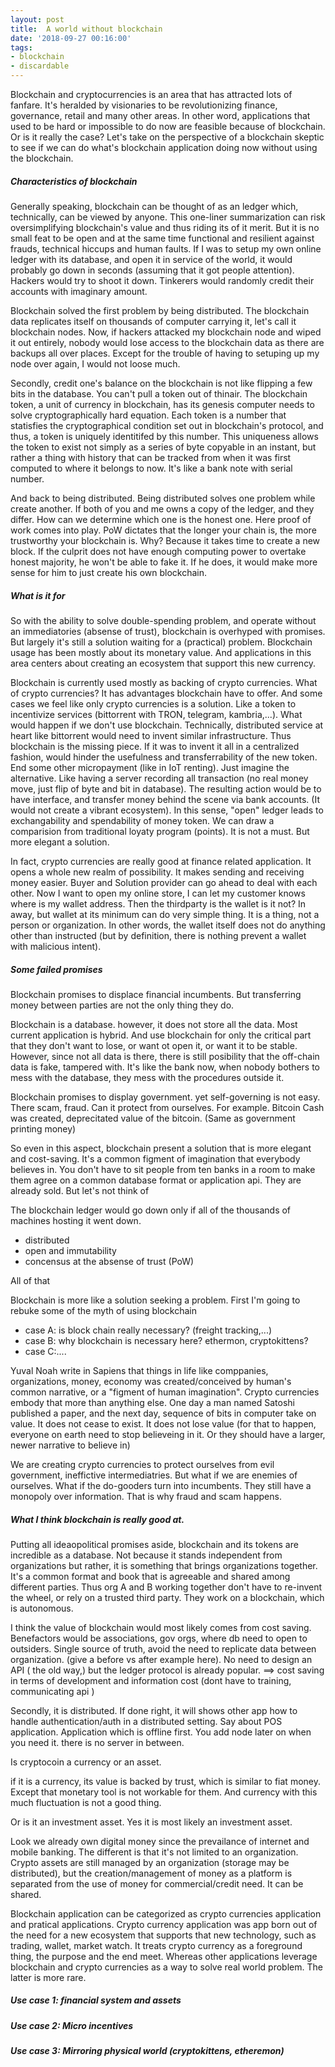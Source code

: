 ```yaml
---
layout: post
title:  A world without blockchain
date: '2018-09-27 00:16:00'
tags:
- blockchain
- discardable
---
```

Blockchain and cryptocurrencies is an area that has attracted lots of fanfare. It's heralded by visionaries to be revolutionizing finance, governance, retail and many other areas. In other word, applications that used to be hard or impossible to do now are feasible because of blockchain. Or is it really the case? Let's take on the perspective of a blockchain skeptic to see if we can do what's blockchain application doing now without using the blockchain. 

##### Characteristics of blockchain

Generally speaking, blockchain can be thought of as an ledger which, technically, can be viewed by anyone. This one-liner summarization can risk oversimplifying blockchain's value and thus riding its of it merit. But it is no small feat to be open and at the same time functional and resilient against frauds, technical hiccups and human faults. If I was to setup my own online ledger with its database, and open it in service of the world, it would probably go down in seconds (assuming that it got people attention). Hackers would try to shoot it down. Tinkerers would randomly credit their accounts with imaginary amount. 

Blockchain solved the first problem by being distributed. The blockchain data replicates itself on thousands of computer carrying it, let's call it blockchain nodes. Now, if hackers attacked my blockchain node and wiped it out entirely, nobody would lose access to the blockchain data as there are backups all over places. Except for the trouble of having to setuping up my node over again, I would not loose much. 

Secondly, credit one's balance on the blockchain is not like flipping a few bits in the database. You can't pull a token out of thinair. The blockchain token, a unit of currency in blockchain, has its genesis computer needs to solve cryptographically hard equation. Each token is a number that statisfies the cryptographical condition set out in blockchain's protocol, and thus, a token is uniquely identitifed by this number. This uniqueness allows the token to exist not simply as a series of byte copyable in an instant, but rather a thing with history that can be tracked from when it was first computed to where it belongs to now. It's like a bank note with serial number. 

And back to being distributed. Being distributed solves one problem while create another. If both of you and me owns a copy of the ledger, and they differ. How can we determine which one is the honest one. Here proof of work comes into play. PoW dictates that the longer your chain is, the more trustworthy your blockchain is. Why? Because it takes time to create a new block. If the culprit does not have enough computing power to overtake honest majority, he won't be able to fake it. If he does, it would make more sense for him to just create his own blockchain.

##### What is it for

So with the ability to solve double-spending problem, and operate without an immediatories (absense of trust), blockchain is overhyped with promises. But largely it's still a solution waiting for a (practical) problem. Blockchain usage has been mostly about its monetary value. And applications in this area centers about creating an ecosystem that support this new currency. 

Blockchain is currently used mostly as backing of crypto currencies. What of crypto currencies? It has advantages blockchain have to offer. And some cases we feel like only crypto currencies is a solution. Like a token to incentivize services (bittorrent with TRON, telegram, kambria,...). What would happen if we don't use blockchain. Technically, distributed service at heart like bittorrent would need to invent similar infrastructure. Thus blockchain is the missing piece. If it was to invent it all in a centralized fashion, would hinder the usefulness and transferrability of the new token. End some other micropayment (like in IoT renting). Just imagine the alternative. Like having a server recording all transaction (no real money move, just flip of byte and bit in database). The resulting action would be to have interface, and transfer money behind the scene via bank accounts. (It would not create a vibrant ecosystem). In this sense, "open" ledger leads to exchangability and spendability of money token. We can draw a comparision from traditional loyaty program (points). It is not a must. But more elegant a solution.

In fact, crypto currencies are really good at finance related application. It opens a whole new realm of possibility. It makes sending and receiving money easier. Buyer and Solution provider can go ahead to deal with each other. Now I want to open my online store, I can let my customer knows where is my wallet address. Then the thirdparty is the wallet is it not? In away, but wallet at its minimum can do very simple thing. It is a thing, not a person or organization. In other words, the wallet itself does not do anything other than instructed (but by definition, there is nothing prevent a wallet with malicious intent).

##### Some failed promises 

Blockchain promises to displace financial incumbents. But transferring money between parties are not the only thing they do.

Blockchain is a database. however, it does not store all the data. Most current application is hybrid. And use blockchain for only the critical part that they don't want to lose, or want ot open it, or want it to be stable. However, since not all data is there, there is still posibility that the off-chain data is fake, tampered with. It's like the bank now, when nobody bothers to mess with the database, they mess with the procedures outside it.

Blockchain promises to display government. yet self-governing is not easy. There scam, fraud. Can it protect from ourselves. For example. Bitcoin Cash was created, deprecitated value of the bitcoin. (Same as government printing money) 

So even in this aspect, blockchain present a solution that is more elegant and cost-saving. It's a common figment of imagination that everybody believes in. You don't have to sit people from ten banks in a room to make them agree on a common database format or application api. They are already sold. But let's not think of 

The blockchain ledger would go down only if all of the thousands of machines hosting it went down.  
- distributed
- open and immutability
- concensus at the absense of trust (PoW)

All of that 

Blockchain is more like a solution seeking a problem.
First I'm going to rebuke some of the myth of using blockchain
- case A: is block chain really necessary? (freight tracking,...)
- case B: why blockchain is necessary here? ethermon, cryptokittens? 
- case C:....

Yuval Noah write in Sapiens that things in life like comppanies, organizations, money, economy was created/conceived by human's common narrative, or a "figment of human imagination". Crypto currencies embody that more than anything else. One day a man named Satoshi published a paper, and the next day, sequence of bits in computer take on value. It does not cease to exist. It does not lose value (for that to happen, everyone on earth need to stop believeing in it. Or they should have a larger, newer narrative to believe in)

We are creating crypto currencies to protect ourselves from evil government, ineffictive intermediatries. But what if we are enemies of ourselves. What if the do-gooders turn into incumbents. They still have a monopoly over information. That is why fraud and scam happens. 

##### What I think blockchain is really good at.

Putting all ideaopolitical promises aside, blockchain and its tokens are incredible as a database. Not because it stands independent from organizations but rather, it is something that brings organizations together. It's a common format and book that is agreeable and shared among different parties. Thus org A and B working together don't have to re-invent the wheel, or rely on a trusted third party. They work on a blockchain, which is autonomous. 

I think the value of blockchain would most likely comes from cost saving. Benefactors would be associations, gov orgs, where db need to open to outsiders. Single source of truth, avoid the need to replicate data between organization. (give a before vs after example here). No need to design an API ( the old way,) but the ledger  protocol is already popular. ==> cost saving in terms of development and information cost (dont have to training, communicating api )

Secondly, it is distributed. If done right, it will shows other app how to handle authentication/auth in a distributed setting. Say about POS application. Application which is offline first. You add node later on when you need it. there is no server in between. 


Is cryptocoin a currency or an asset. 

if it is a currency, its value is backed by trust, which is similar to fiat money. Except that monetary tool is not workable for them. And currency with this much fluctuation is not a good thing.

Or is it an investment asset. Yes it is most likely an investment asset. 

Look we already own digital money since the prevailance of internet and mobile banking. The different is that it's not limited to an organization. Crypto assets are still managed by an organization (storage may be distributed), but the creation/management of money as a platform is separated from the use of money for commercial/credit need. It can be shared. 

Blockchain application can be categorized as crypto currencies application and pratical applications. Crypto currency application was app born out of the need for a new ecosystem that supports that new technology, such as trading, wallet, market watch. It treats crypto currency as a foreground thing, the purpose and the end meet. Whereas other applications leverage blockchain and crypto currencies as a way to solve real world problem. The latter is more rare. 


##### Use case 1: financial system and assets

##### Use case 2: Micro incentives

##### Use case 3: Mirroring physical world (cryptokittens, etheremon)
